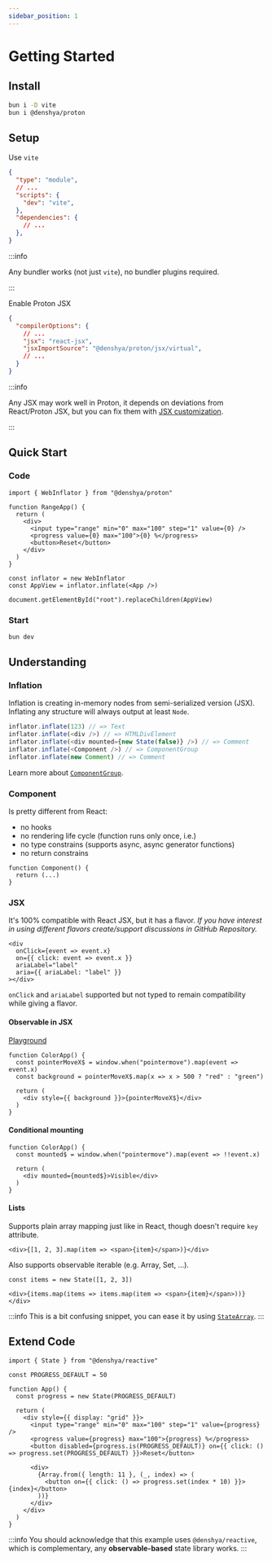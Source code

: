 ```yaml
---
sidebar_position: 1
---
```


# Getting Started

## Install

```bash
bun i -D vite
bun i @denshya/proton
```

## Setup

Use `vite`

```json title="package.json"
{
  "type": "module",
  // ...
  "scripts": {
    "dev": "vite",
  },
  "dependencies": {
    // ...
  },
}
```

:::info

Any bundler works (not just `vite`), no bundler plugins required.

:::

Enable Proton JSX

```json title="tsconfig.json"
{
  "compilerOptions": {
    // ...
    "jsx": "react-jsx",
    "jsxImportSource": "@denshya/proton/jsx/virtual",
    // ...
  }
}
```

:::info

Any JSX may work well in Proton, it depends on deviations from React/Proton JSX, but you can fix them with [JSX customization](./custom/custom-jsx.md).

:::

## Quick Start

### Code

```tsx
import { WebInflator } from "@denshya/proton"
```

```tsx
function RangeApp() {
  return (
    <div>
      <input type="range" min="0" max="100" step="1" value={0} />
      <progress value={0} max="100">{0} %</progress>
      <button>Reset</button>
    </div>
  )
}
```

```tsx
const inflator = new WebInflator
const AppView = inflator.inflate(<App />)

document.getElementById("root").replaceChildren(AppView)
```

### Start

```bash
bun dev
```

## Understanding

### Inflation

Inflation is creating in-memory nodes from semi-serialized version (JSX).
Inflating any structure will always output at least `Node`.

```js
inflator.inflate(123) // => Text
inflator.inflate(<div />) // => HTMLDivElement
inflator.inflate(<div mounted={new State(false)} />) // => Comment
inflator.inflate(<Component />) // => ComponentGroup
inflator.inflate(new Comment) // => Comment
```

Learn more about [`ComponentGroup`](./unwinding/component-group.md).

### Component

Is pretty different from React:

- no hooks
- no rendering life cycle (function runs only once, i.e.)
- no type constrains (supports async, async generator functions)
- no return constrains

```tsx
function Component() {
  return (...)
}
```

### JSX

It's 100% compatible with React JSX, but it has a flavor. *If you have interest in using different flavors create/support discussions in GitHub Repository.*

```tsx
<div
  onClick={event => event.x}
  on={{ click: event => event.x }}
  ariaLabel="label"
  aria={{ ariaLabel: "label" }}
></div>
```

`onClick` and `ariaLabel` supported but not typed to remain compatibility while giving a flavor.

#### Observable in JSX

[Playground](https://stackblitz.com/edit/vitejs-vite-uepaaxp1?file=src%2FApp.tsx)

```tsx
function ColorApp() {
  const pointerMoveX$ = window.when("pointermove").map(event => event.x)
  const background = pointerMoveX$.map(x => x > 500 ? "red" : "green")

  return (
    <div style={{ background }}>{pointerMoveX$}</div>
  )
}
```

#### Conditional mounting

```tsx
function ColorApp() {
  const mounted$ = window.when("pointermove").map(event => !!event.x)

  return (
    <div mounted={mounted$}>Visible</div>
  )
}
```

#### Lists

Supports plain array mapping just like in React, though doesn't require `key` attribute.

```tsx
<div>{[1, 2, 3].map(item => <span>{item}</span>)}</div>
```

Also supports observable iterable (e.g. Array, Set, ...).

```tsx
const items = new State([1, 2, 3])

<div>{items.map(items => items.map(item => <span>{item}</span>))}</div>
```

:::info
This is a bit confusing snippet, you can ease it by using [`StateArray`](./unwinding/reactivity.md#statearray).
:::

## Extend Code

```tsx
import { State } from "@denshya/reactive"
```

```tsx
const PROGRESS_DEFAULT = 50

function App() {
  const progress = new State(PROGRESS_DEFAULT)

  return (
    <div style={{ display: "grid" }}>
      <input type="range" min="0" max="100" step="1" value={progress} />
      <progress value={progress} max="100">{progress} %</progress>
      <button disabled={progress.is(PROGRESS_DEFAULT)} on={{ click: () => progress.set(PROGRESS_DEFAULT) }}>Reset</button>

      <div>
        {Array.from({ length: 11 }, (_, index) => (
          <button on={{ click: () => progress.set(index * 10) }}>{index}</button>
        ))}
      </div>
    </div>
  )
}
```

:::info
You should acknowledge that this example uses `@denshya/reactive`, which is complementary, any **observable-based** state library works.
:::
